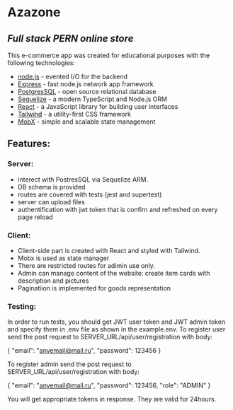 # Azazone
## _Full stack PERN online store_

This e-commerce app was created for educational purposes with the following technologies:
- [node.js] - evented I/O for the backend
- [Express] - fast node.js network app framework
- [PostgresSQL] - open source relational database
- [Sequelize] - a modern TypeScript and Node.js ORM 
- [React] - a JavaScript library for building user interfaces
- [Tailwind] - a utility-first CSS framework
- [MobX] - simple and scalable state management

## Features:

### Server: 

   - interect with PostresSQL via Sequelize ARM.
   - DB schema is provided
   - routes are covered with tests (jest and supertest)
   - server can upload files
   - authentification with jwt token that is confirn and refreshed on every page reload


### Client:
   - Client-side part is created with React and styled with Tailwind. 
   - Mobx is used as state manager
   - There are restricted routes for adimin use only. 
   - Admin can manage content of the website: create item cards with description and pictures
   - Paginatiion is implemented for goods representation

### Testing:
 In order to run tests, you should get JWT user token and JWT admin token and specify them in .env file as shown in the example.env. 
To register user send the post request to SERVER_URL/api/user/registration with body: 

{    "email": "anyemail@mail.ru",
    "password": 123456    }

To register admin send the post request to SERVER_URL/api/user/registration with body: 

{  "email": "anyemail@mail.ru",
    "password": 123456,
    "role": "ADMIN"   }

You will get appropriate tokens in response. They are valid for 24hours.
  
   [node.js]: <http://nodejs.org>
   [PostgresSQL]: <https://www.postgresql.org>
   [express]: <http://expressjs.com>
   [Sequelize]: <https://sequelize.org>
   [React]: <https://reactjs.org>
   [Tailwind]: <https://tailwindcss.com>
   [MobX]: <https://mobx.js.org/README.html>

